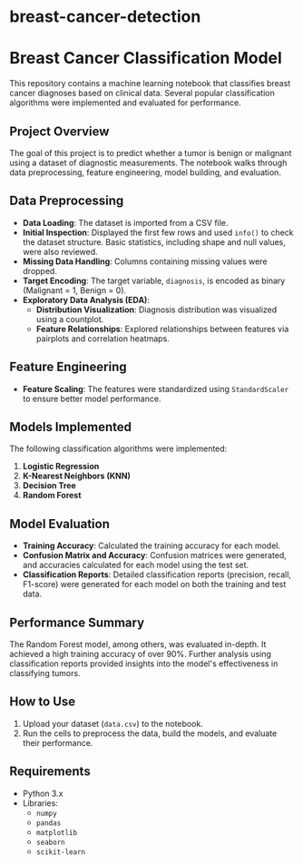# breast-cancer-detection

# Breast Cancer Classification Model

This repository contains a machine learning notebook that classifies breast cancer diagnoses based on clinical data. Several popular classification algorithms were implemented and evaluated for performance.

## Project Overview

The goal of this project is to predict whether a tumor is benign or malignant using a dataset of diagnostic measurements. The notebook walks through data preprocessing, feature engineering, model building, and evaluation.

## Data Preprocessing

- **Data Loading**: The dataset is imported from a CSV file.
- **Initial Inspection**: Displayed the first few rows and used `info()` to check the dataset structure. Basic statistics, including shape and null values, were also reviewed.
- **Missing Data Handling**: Columns containing missing values were dropped.
- **Target Encoding**: The target variable, `diagnosis`, is encoded as binary (Malignant = 1, Benign = 0).
- **Exploratory Data Analysis (EDA)**:
  - **Distribution Visualization**: Diagnosis distribution was visualized using a countplot.
  - **Feature Relationships**: Explored relationships between features via pairplots and correlation heatmaps.

## Feature Engineering

- **Feature Scaling**: The features were standardized using `StandardScaler` to ensure better model performance.

## Models Implemented

The following classification algorithms were implemented:

1. **Logistic Regression**
2. **K-Nearest Neighbors (KNN)**
3. **Decision Tree**
4. **Random Forest**

## Model Evaluation

- **Training Accuracy**: Calculated the training accuracy for each model.
- **Confusion Matrix and Accuracy**: Confusion matrices were generated, and accuracies calculated for each model using the test set.
- **Classification Reports**: Detailed classification reports (precision, recall, F1-score) were generated for each model on both the training and test data.

## Performance Summary

The Random Forest model, among others, was evaluated in-depth. It achieved a high training accuracy of over 90%. Further analysis using classification reports provided insights into the model's effectiveness in classifying tumors.

## How to Use

1. Upload your dataset (`data.csv`) to the notebook.
2. Run the cells to preprocess the data, build the models, and evaluate their performance.

## Requirements

- Python 3.x
- Libraries:
  - `numpy`
  - `pandas`
  - `matplotlib`
  - `seaborn`
  - `scikit-learn`

